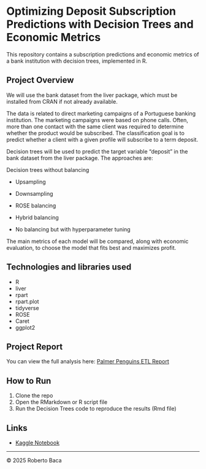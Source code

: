 # Optimizing Deposit Subscription Predictions with Decision Trees and Economic Metrics

This repository contains a subscription predictions and economic metrics of a bank institution with decision trees, implemented in R.

## Project Overview

We will use the bank dataset from the liver package, which must be installed from CRAN if not already available.

The data is related to direct marketing campaigns of a Portuguese banking institution. The marketing campaigns were based on phone calls. Often, more than one contact with the same client was required to determine whether the product would be subscribed. The classification goal is to predict whether a client with a given profile will subscribe to a term deposit.

Decision trees will be used to predict the target variable “deposit” in the bank dataset from the liver package. The approaches are:

Decision trees without balancing

- Upsampling

- Downsampling

- ROSE balancing

- Hybrid balancing

- No balancing but with hyperparameter tuning

The main metrics of each model will be compared, along with economic evaluation, to choose the model that fits best and maximizes profit.

## Technologies and libraries used

- R
- liver
- rpart
- rpart.plot
- tidyverse
- ROSE
- Caret
- ggplot2  

## Project Report

You can view the full analysis here: [Palmer Penguins ETL Report](https://roberbaca.github.io/decision-trees)

## How to Run

1. Clone the repo  
2. Open the RMarkdown or R script file  
3. Run the Decision Trees code to reproduce the results (Rmd file)

## Links

- [Kaggle Notebook](https://www.kaggle.com/code/robertonicolsbaca/decision-trees-in-r-banking-institution)

---

© 2025 Roberto Baca
